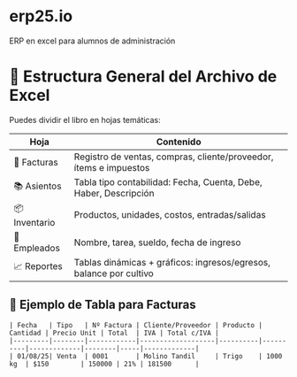 # erp25.io
ERP en excel para alumnos de administración

# 📁 Estructura General del Archivo de Excel

Puedes dividir el libro en hojas temáticas:

| Hoja         | Contenido                                                                 |
|--------------|---------------------------------------------------------------------------|
| 🧾 Facturas  | Registro de ventas, compras, cliente/proveedor, ítems e impuestos        |
| 📚 Asientos  | Tabla tipo contabilidad: Fecha, Cuenta, Debe, Haber, Descripción         |
| 📦 Inventario| Productos, unidades, costos, entradas/salidas                            |
| 👥 Empleados | Nombre, tarea, sueldo, fecha de ingreso                                   |
| 📈 Reportes   | Tablas dinámicas + gráficos: ingresos/egresos, balance por cultivo      |

## 🧾 Ejemplo de Tabla para Facturas

```plaintext
| Fecha   | Tipo   | Nº Factura | Cliente/Proveedor | Producto | Cantidad | Precio Unit | Total  | IVA | Total c/IVA |
|---------|--------|------------|-------------------|----------|----------|-------------|--------|-----|-------------|
| 01/08/25| Venta  | 0001       | Molino Tandil     | Trigo    | 1000 kg  | $150        | 150000 | 21% | 181500      |

